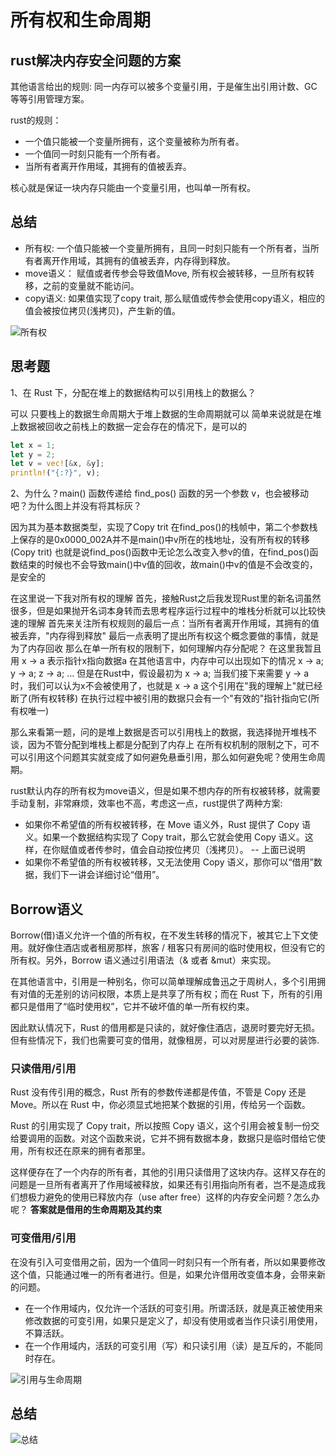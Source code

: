 # 所有权和生命周期

## rust解决内存安全问题的方案

其他语言给出的规则: 同一内存可以被多个变量引用，于是催生出引用计数、GC等等引用管理方案。

rust的规则：

* 一个值只能被一个变量所拥有，这个变量被称为所有者。
* 一个值同一时刻只能有一个所有者。
* 当所有者离开作用域，其拥有的值被丢弃。

核心就是保证一块内存只能由一个变量引用，也叫单一所有权。

## 总结

* 所有权: 一个值只能被一个变量所拥有，且同一时刻只能有一个所有者，当所有者离开作用域，其拥有的值被丢弃，内存得到释放。
* move语义： 赋值或者传参会导致值Move, 所有权会被转移，一旦所有权转移，之前的变量就不能访问。
* copy语义: 如果值实现了copy trait, 那么赋值或传参会使用copy语义，相应的值会被按位拷贝(浅拷贝)，产生新的值。

![所有权](https://static001.geekbang.org/resource/image/7e/25/7ee571a984818fb8da358096c8391b25.jpg?wh=4507x2786)

## 思考题

1、在 Rust 下，分配在堆上的数据结构可以引用栈上的数据么？

可以
只要栈上的数据生命周期大于堆上数据的生命周期就可以
简单来说就是在堆上数据被回收之前栈上的数据一定会存在的情况下，是可以的

```rust
let x = 1;
let y = 2;
let v = vec![&x, &y];
println!("{:?}", v);
```

2、为什么？main() 函数传递给 find_pos() 函数的另一个参数 v，也会被移动吧？为什么图上并没有将其标灰？

因为其为基本数据类型，实现了Copy trit
在find_pos()的栈帧中，第二个参数栈上保存的是0x0000_002A并不是main()中v所在的栈地址，没有所有权的转移(Copy trit)
也就是说find_pos()函数中无论怎么改变入参v的值，在find_pos()函数结束的时候也不会导致main()中v值的回收，故main()中v的值是不会改变的，是安全的

在这里说一下我对所有权的理解
首先，接触Rust之后我发现Rust里的新名词虽然很多，但是如果抛开名词本身转而去思考程序运行过程中的堆栈分析就可以比较快速的理解
首先来关注所有权规则的最后一点：当所有者离开作用域，其拥有的值被丢弃，"内存得到释放"
最后一点表明了提出所有权这个概念要做的事情，就是为了内存回收
那么在单一所有权的限制下，如何理解内存分配呢？
在这里我暂且用 x -> a 表示指针x指向数据a
在其他语言中，内存中可以出现如下的情况 x -> a; y -> a; z -> a; ...
但是在Rust中，假设最初为 x -> a; 当我们接下来需要 y -> a 时，我们可以认为x不会被使用了，也就是 x -> a 这个引用在"我的理解上"就已经断了(所有权转移)
在执行过程中被引用的数据只会有一个"有效的"指针指向它(所有权唯一)

那么来看第一题，问的是堆上数据是否可以引用栈上的数据，我选择抛开堆栈不谈，因为不管分配到堆栈上都是分配到了内存上
在所有权机制的限制之下，可不可以引用这个问题其实就变成了如何避免悬垂引用，那么如何避免呢？使用生命周期。

rust默认内存的所有权为move语义，但是如果不想内存的所有权被转移，就需要手动复制，非常麻烦，效率也不高，考虑这一点，rust提供了两种方案:

* 如果你不希望值的所有权被转移，在 Move 语义外，Rust 提供了 Copy 语义。如果一个数据结构实现了 Copy trait，那么它就会使用 Copy 语义。这样，在你赋值或者传参时，值会自动按位拷贝（浅拷贝）。 -- 上面已说明
* 如果你不希望值的所有权被转移，又无法使用 Copy 语义，那你可以“借用”数据，我们下一讲会详细讨论“借用”。

## Borrow语义

Borrow(借)语义允许一个值的所有权，在不发生转移的情况下，被其它上下文使用。就好像住酒店或者租房那样，旅客 / 租客只有房间的临时使用权，但没有它的所有权。另外，Borrow 语义通过引用语法（& 或者 &mut）来实现。

在其他语言中，引用是一种别名，你可以简单理解成鲁迅之于周树人，多个引用拥有对值的无差别的访问权限，本质上是共享了所有权；而在 Rust 下，所有的引用都只是借用了“临时使用权”，它并不破坏值的单一所有权约束。

因此默认情况下，Rust 的借用都是只读的，就好像住酒店，退房时要完好无损。但有些情况下，我们也需要可变的借用，就像租房，可以对房屋进行必要的装饰.

### 只读借用/引用

Rust 没有传引用的概念，Rust 所有的参数传递都是传值，不管是 Copy 还是 Move。所以在 Rust 中，你必须显式地把某个数据的引用，传给另一个函数。

Rust 的引用实现了 Copy trait，所以按照 Copy 语义，这个引用会被复制一份交给要调用的函数。对这个函数来说，它并不拥有数据本身，数据只是临时借给它使用，所有权还在原来的拥有者那里。

这样便存在了一个内存的所有者，其他的引用只读借用了这块内存。这样又存在的问题是一旦所有者离开了作用域被释放，如果还有引用指向所有者，岂不是造成我们想极力避免的使用已释放内存（use after free）这样的内存安全问题？怎么办呢？
**答案就是借用的生命周期及其约束**

### 可变借用/引用

在没有引入可变借用之前，因为一个值同一时刻只有一个所有者，所以如果要修改这个值，只能通过唯一的所有者进行。但是，如果允许借用改变值本身，会带来新的问题。

* 在一个作用域内，仅允许一个活跃的可变引用。所谓活跃，就是真正被使用来修改数据的可变引用，如果只是定义了，却没有使用或者当作只读引用使用，不算活跃。
* 在一个作用域内，活跃的可变引用（写）和只读引用（读）是互斥的，不能同时存在。

![引用与生命周期](https://static001.geekbang.org/resource/image/60/51/605094c2dc6992997e31f687dc908751.jpg?wh=2646x3048)

## 总结

![总结](https://static001.geekbang.org/resource/image/94/30/94b4311f2b384f91dfb051bb84884c30.jpg?wh=6927x3821)
